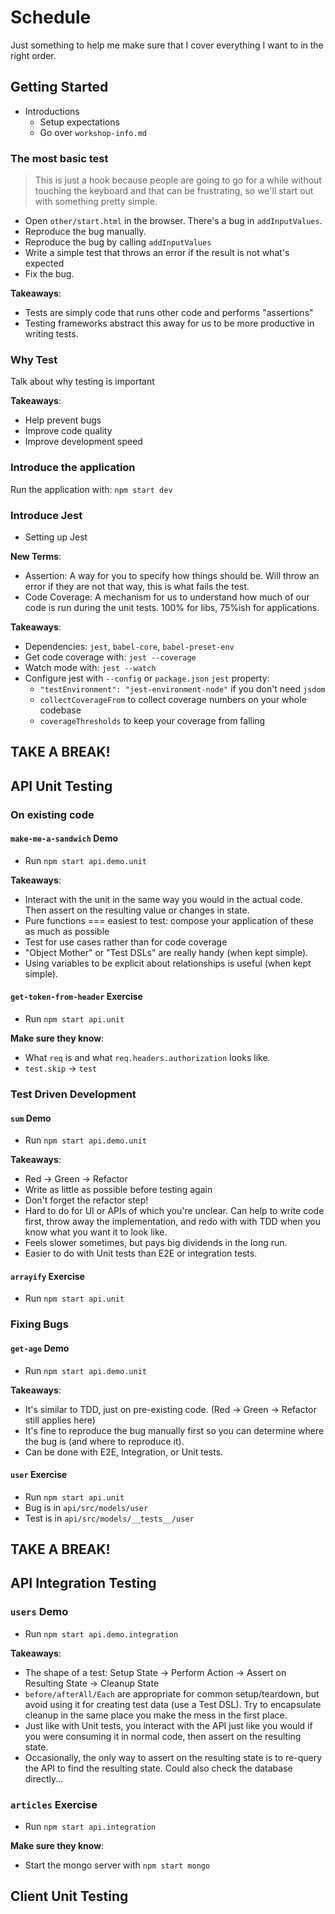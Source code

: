# Schedule

Just something to help me make sure that I cover everything I want to in the right order.

## Getting Started

- Introductions
  - Setup expectations
  - Go over `workshop-info.md`

### The most basic test

> This is just a hook because people are going to go for a while without touching
> the keyboard and that can be frustrating, so we'll start out with something
> pretty simple.

- Open `other/start.html` in the browser. There's a bug in `addInputValues`.
- Reproduce the bug manually.
- Reproduce the bug by calling `addInputValues`
- Write a simple test that throws an error if the result is not what's expected
- Fix the bug.

**Takeaways**:
- Tests are simply code that runs other code and performs "assertions"
- Testing frameworks abstract this away for us to be more productive in writing tests.

### Why Test

Talk about why testing is important

**Takeaways**:
- Help prevent bugs
- Improve code quality
- Improve development speed

### Introduce the application

Run the application with: `npm start dev`

### Introduce Jest

- Setting up Jest

**New Terms**:
- Assertion: A way for you to specify how things should be. Will throw an error if they are not that way, this is what fails the test.
- Code Coverage: A mechanism for us to understand how much of our code is run during the unit tests. 100% for libs, 75%ish for applications.

**Takeaways**:
- Dependencies: `jest`, `babel-core`, `babel-preset-env`
- Get code coverage with: `jest --coverage`
- Watch mode with: `jest --watch`
- Configure jest with `--config` or `package.json` `jest` property:
  - `"testEnvironment": "jest-environment-node"` if you don't need `jsdom`
  - `collectCoverageFrom` to collect coverage numbers on your whole codebase
  - `coverageThresholds` to keep your coverage from falling

## TAKE A BREAK!

## API Unit Testing

### On existing code

#### `make-me-a-sandwich` Demo

- Run `npm start api.demo.unit`

**Takeaways**:
- Interact with the unit in the same way you would in the actual code. Then
  assert on the resulting value or changes in state.
- Pure functions === easiest to test: compose your application of these as much
  as possible
- Test for use cases rather than for code coverage
- "Object Mother" or "Test DSLs" are really handy (when kept simple).
- Using variables to be explicit about relationships is useful (when kept simple).

#### `get-token-from-header` Exercise

- Run `npm start api.unit`

**Make sure they know**:
- What `req` is and what `req.headers.authorization` looks like.
- `test.skip` -> `test`

### Test Driven Development

#### `sum` Demo

- Run `npm start api.demo.unit`

**Takeaways**:
- Red -> Green -> Refactor
- Write as little as possible before testing again
- Don't forget the refactor step!
- Hard to do for UI or APIs of which you're unclear. Can help to write code
  first, throw away the implementation, and redo with with TDD when you know
  what you want it to look like.
- Feels slower sometimes, but pays big dividends in the long run.
- Easier to do with Unit tests than E2E or integration tests.

#### `arrayify` Exercise

- Run `npm start api.unit`

### Fixing Bugs

#### `get-age` Demo

- Run `npm start api.demo.unit`

**Takeaways**:
- It's similar to TDD, just on pre-existing code.
  (Red -> Green -> Refactor still applies here)
- It's fine to reproduce the bug manually first so you can determine where the bug is (and where to reproduce it).
- Can be done with E2E, Integration, or Unit tests.

#### `user` Exercise

- Run `npm start api.unit`
- Bug is in `api/src/models/user`
- Test is in `api/src/models/__tests__/user`

## TAKE A BREAK!

## API Integration Testing

### `users` Demo

- Run `npm start api.demo.integration`

**Takeaways**:
- The shape of a test:
  Setup State -> Perform Action -> Assert on Resulting State -> Cleanup State
- `before/afterAll/Each` are appropriate for common setup/teardown, but avoid
  using it for creating test data (use a Test DSL). Try to encapsulate cleanup
  in the same place you make the mess in the first place.
- Just like with Unit tests, you interact with the API just like you would if
  you were consuming it in normal code, then assert on the resulting state.
- Occasionally, the only way to assert on the resulting state is to re-query the
  API to find the resulting state. Could also check the database directly...

### `articles` Exercise

- Run `npm start api.integration`

**Make sure they know**:
- Start the mongo server with `npm start mongo`

## Client Unit Testing

###